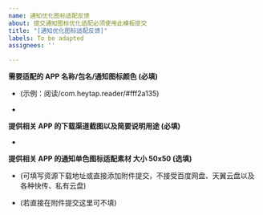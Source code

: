 ```yaml
---
name: 通知优化图标适配反馈
about: 提交通知图标优化适配必须使用此模板提交
title: "[通知优化图标适配反馈]"
labels: To be adapted
assignees: ''

---
```


**需要适配的 APP 名称/包名/通知图标颜色 (必填)**

* (示例：阅读/com.heytap.reader/#fff2a135)

* 

**提供相关 APP 的下载渠道截图以及简要说明用途 (必填)**

* 

**提供相关 APP 的通知单色图标适配素材 大小 50x50 (选填)**

* (可填写资源下载地址或直接添加附件提交，不接受百度网盘、天翼云盘以及各种快传、私有云盘)

* (若直接在附件提交这里可不填)

<!--- 提交时请将括号内容包括括号全部删除，填入你自己的内容 --->
<!--- 请保留模板原始标题 --->
<!--- 不按规定提交的 issues 将直接被关闭 --->
<!--- Create by Template --->
